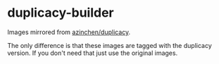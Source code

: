 # duplicacy-builder

Images mirrored from [azinchen/duplicacy](https://registry.hub.docker.com/r/azinchen/duplicacy).

The only difference is that these images are tagged with the duplicacy version. If you don't need that just use the original images.
